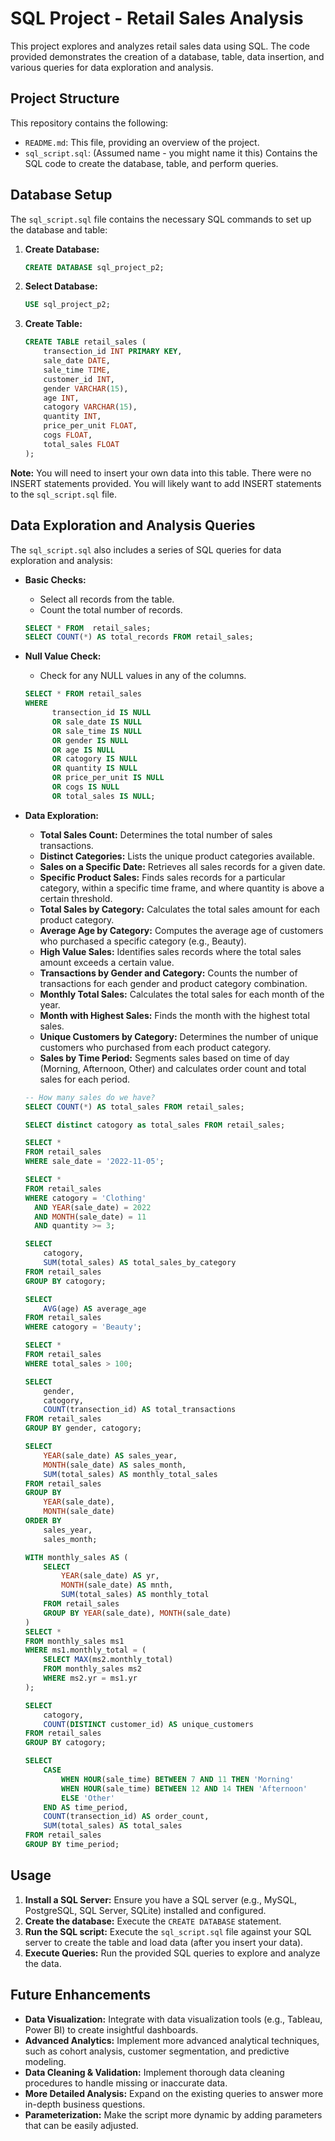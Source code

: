 # SQL Project - Retail Sales Analysis

This project explores and analyzes retail sales data using SQL. The code provided demonstrates the creation of a database, table, data insertion, and various queries for data exploration and analysis.

## Project Structure

This repository contains the following:

*   `README.md`: This file, providing an overview of the project.
*   `sql_script.sql`: (Assumed name - you might name it this) Contains the SQL code to create the database, table, and perform queries.

## Database Setup

The `sql_script.sql` file contains the necessary SQL commands to set up the database and table:

1.  **Create Database:**

    ```sql
    CREATE DATABASE sql_project_p2;
    ```

2.  **Select Database:**

    ```sql
    USE sql_project_p2;
    ```

3.  **Create Table:**

    ```sql
    CREATE TABLE retail_sales (
        transection_id INT PRIMARY KEY,
        sale_date DATE,
        sale_time TIME,
        customer_id INT,
        gender VARCHAR(15),
        age INT,
        catogory VARCHAR(15),
        quantity INT,
        price_per_unit FLOAT,
        cogs FLOAT,
        total_sales FLOAT
    );
    ```
   **Note:** You will need to insert your own data into this table. There were no INSERT statements provided.  You will likely want to add INSERT statements to the `sql_script.sql` file.

## Data Exploration and Analysis Queries

The `sql_script.sql` also includes a series of SQL queries for data exploration and analysis:

*   **Basic Checks:**

    *   Select all records from the table.
    *   Count the total number of records.

    ```sql
    SELECT * FROM  retail_sales;
    SELECT COUNT(*) AS total_records FROM retail_sales;
    ```

*   **Null Value Check:**

    *   Check for any NULL values in any of the columns.

    ```sql
    SELECT * FROM retail_sales
    WHERE
          transection_id IS NULL
          OR sale_date IS NULL
          OR sale_time IS NULL
          OR gender IS NULL
          OR age IS NULL
          OR catogory IS NULL
          OR quantity IS NULL
          OR price_per_unit IS NULL
          OR cogs IS NULL
          OR total_sales IS NULL;
    ```

*   **Data Exploration:**

    *   **Total Sales Count:**  Determines the total number of sales transactions.
    *   **Distinct Categories:** Lists the unique product categories available.
    *   **Sales on a Specific Date:**  Retrieves all sales records for a given date.
    *   **Specific Product Sales:** Finds sales records for a particular category, within a specific time frame, and where quantity is above a certain threshold.
    *   **Total Sales by Category:**  Calculates the total sales amount for each product category.
    *   **Average Age by Category:**  Computes the average age of customers who purchased a specific category (e.g., Beauty).
    *   **High Value Sales:** Identifies sales records where the total sales amount exceeds a certain value.
    *   **Transactions by Gender and Category:**  Counts the number of transactions for each gender and product category combination.
    *   **Monthly Total Sales:** Calculates the total sales for each month of the year.
    *   **Month with Highest Sales:** Finds the month with the highest total sales.
    *   **Unique Customers by Category:** Determines the number of unique customers who purchased from each product category.
    *   **Sales by Time Period:** Segments sales based on time of day (Morning, Afternoon, Other) and calculates order count and total sales for each period.

    ```sql
    -- How many sales do we have?
    SELECT COUNT(*) AS total_sales FROM retail_sales;

    SELECT distinct catogory as total_sales FROM retail_sales;

    SELECT *
    FROM retail_sales
    WHERE sale_date = '2022-11-05';

    SELECT *
    FROM retail_sales
    WHERE catogory = 'Clothing'
      AND YEAR(sale_date) = 2022
      AND MONTH(sale_date) = 11
      AND quantity >= 3;

    SELECT
        catogory,
        SUM(total_sales) AS total_sales_by_category
    FROM retail_sales
    GROUP BY catogory;

    SELECT
        AVG(age) AS average_age
    FROM retail_sales
    WHERE catogory = 'Beauty';

    SELECT *
    FROM retail_sales
    WHERE total_sales > 100;

    SELECT
        gender,
        catogory,
        COUNT(transection_id) AS total_transactions
    FROM retail_sales
    GROUP BY gender, catogory;

    SELECT
        YEAR(sale_date) AS sales_year,
        MONTH(sale_date) AS sales_month,
        SUM(total_sales) AS monthly_total_sales
    FROM retail_sales
    GROUP BY
        YEAR(sale_date),
        MONTH(sale_date)
    ORDER BY
        sales_year,
        sales_month;

    WITH monthly_sales AS (
        SELECT
            YEAR(sale_date) AS yr,
            MONTH(sale_date) AS mnth,
            SUM(total_sales) AS monthly_total
        FROM retail_sales
        GROUP BY YEAR(sale_date), MONTH(sale_date)
    )
    SELECT *
    FROM monthly_sales ms1
    WHERE ms1.monthly_total = (
        SELECT MAX(ms2.monthly_total)
        FROM monthly_sales ms2
        WHERE ms2.yr = ms1.yr
    );

    SELECT
        catogory,
        COUNT(DISTINCT customer_id) AS unique_customers
    FROM retail_sales
    GROUP BY catogory;

    SELECT
        CASE
            WHEN HOUR(sale_time) BETWEEN 7 AND 11 THEN 'Morning'
            WHEN HOUR(sale_time) BETWEEN 12 AND 14 THEN 'Afternoon'
            ELSE 'Other'
        END AS time_period,
        COUNT(transection_id) AS order_count,
        SUM(total_sales) AS total_sales
    FROM retail_sales
    GROUP BY time_period;
    ```

## Usage

1.  **Install a SQL Server:** Ensure you have a SQL server (e.g., MySQL, PostgreSQL, SQL Server, SQLite) installed and configured.
2.  **Create the database:** Execute the `CREATE DATABASE` statement.
3.  **Run the SQL script:** Execute the `sql_script.sql` file against your SQL server to create the table and load data (after you insert your data).
4.  **Execute Queries:** Run the provided SQL queries to explore and analyze the data.

## Future Enhancements

*   **Data Visualization:**  Integrate with data visualization tools (e.g., Tableau, Power BI) to create insightful dashboards.
*   **Advanced Analytics:** Implement more advanced analytical techniques, such as cohort analysis, customer segmentation, and predictive modeling.
*   **Data Cleaning & Validation:**  Implement thorough data cleaning procedures to handle missing or inaccurate data.
*   **More Detailed Analysis:**  Expand on the existing queries to answer more in-depth business questions.
*   **Parameterization:**  Make the script more dynamic by adding parameters that can be easily adjusted.
